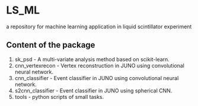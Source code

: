 # LS_ML
a repository for machine learning application in liquid scintillator experiment

## Content of the package
1. sk_psd - A multi-variate analysis method based on scikit-learn.
2. cnn_vertexrecon - Vertex reconstruction in JUNO using convolutional neural network.
3. cnn_classifier - Event classifier in JUNO using convolutional neural network.
4. s2cnn_classifier - Event classifier in JUNO using spherical CNN.
5. tools - python scripts of small tasks.
